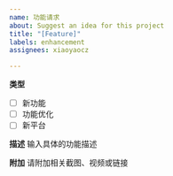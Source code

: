 ```yaml
---
name: 功能请求
about: Suggest an idea for this project
title: "[Feature]"
labels: enhancement
assignees: xiaoyaocz

---
```


**类型**
- [ ] 新功能
- [ ] 功能优化
- [ ] 新平台

**描述**
输入具体的功能描述

**附加**
请附加相关截图、视频或链接
